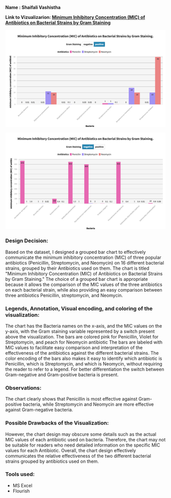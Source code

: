 


**Name : Shaifali Vashistha**

**Link to Vizualizarion: [Minimum Inhibitory Concentration (MIC) of Antibiotics on Bacterial Strains by Gram Staining](https://public.flourish.studio/visualisation/12950622/)**


![Data_viz_GA3_pos](Data_viz_GA3_pos.png)

![Data_viz_GA3_neg](Data_viz_GA3_neg.png)

### Design Decision:

Based on the dataset, I designed a grouped bar chart to effectively communicate the minimum inhibitory concentration (MIC) of three popular antibiotics (Penicillin, Streptomycin, and Neomycin) on 16 different bacterial strains, grouped by their Antibiotics used on them. The chart is titled "Minimum Inhibitory Concentration (MIC) of Antibiotics on Bacterial Strains by Gram Staining." The choice of a grouped bar chart is appropriate because it allows the comparison of the MIC values of the three antibiotics on each bacterial strain, while also providing an easy comparison between three antibiotics Penicillin, streptomycin, and Neomycin.

### Legends, Annotation, Visual encoding, and coloring of the visualization:

The chart has the Bacteria names on the x-axis, and the MIC values on the y-axis, with the Gram staining variable represented by a switch present above the visualization. The bars are colored pink for Penicillin, Violet for Streptomycin, and peach for Neomycin antibiotic The bars are labeled with MIC values to facilitate easy comparison and interpretation of the effectiveness of the antibiotics against the different bacterial strains. The color encoding of the bars also makes it easy to identify which antibiotic is Penicillin, which is Streptomycin, and which is Neomycin, without requiring the reader to refer to a legend. For better differentiation the switch between Gram-negative and Gram-positive bacteria is present.

### Observations:
The chart clearly shows that Penicillin is most effective against Gram-positive bacteria, while Streptomycin and Neomycin are more effective against Gram-negative bacteria.

### Possible Drawbacks of the Visualization:

However, the chart design may obscure some details such as the actual MIC values of each antibiotic used on bacteria. Therefore, the chart may not be suitable for readers who need detailed information on the specific MIC values for each Antibiotic. Overall, the chart design effectively communicates the relative effectiveness of the two different bacterial strains grouped by antibiotics used on them.

### Tools used:

- MS Excel
- Flourish
